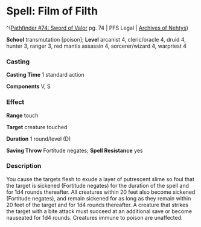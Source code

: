 # Spell: Film of Filth

^([Pathfinder #74: Sword of Valor][ss-film-of-filth] pg. 74 | PFS Legal | [Archives of Nehtys][sn-film-of-filth])

**School** transmutation [poison]; **Level** arcanist 4, cleric/oracle 4, druid 4, hunter 3, ranger 3, red mantis assassin 4, sorcerer/wizard 4, warpriest 4

### Casting

**Casting Time** 1 standard action  

**Components** V, S

### Effect

**Range** touch  

**Target** creature touched  

**Duration** 1 round/level (D)  

**Saving Throw** Fortitude negates; **Spell Resistance** yes

### Description

You cause the targets flesh to exude a layer of putrescent slime so foul that the target is sickened (Fortitude negates) for the duration of the spell and for 1d4 rounds thereafter. All creatures within 20 feet also become sickened (Fortitude negates), and remain sickened for as long as they remain within 20 feet of the target and for 1d4 rounds thereafter. A creature that strikes the target with a bite attack must succeed at an additional save or become nauseated for 1d4 rounds. Creatures immune to poison are unaffected.

[ss-film-of-filth]: http://paizo.com/products/btpy90qb
[sn-film-of-filth]: http://www.archivesofnethys.com/SpellDisplay.aspx?ItemName=Film%20of%20Filth